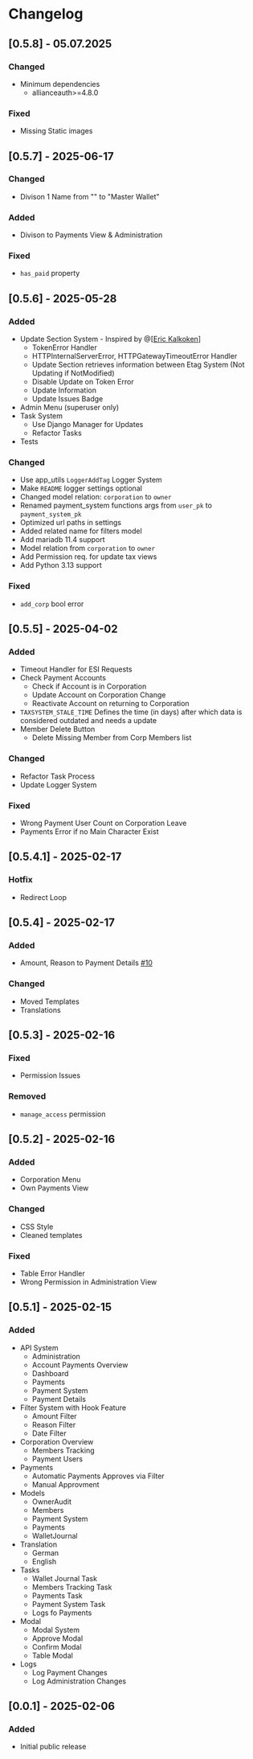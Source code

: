 # Changelog

## [0.5.8] - 05.07.2025

### Changed

- Minimum dependencies
  - allianceauth>=4.8.0

### Fixed

- Missing Static images

## [0.5.7] - 2025-06-17

### Changed

- Divison 1 Name from "" to "Master Wallet"

### Added

- Divison to Payments View & Administration

### Fixed

- `has_paid` property

## [0.5.6] - 2025-05-28

### Added

- Update Section System - Inspired by @\[[Eric Kalkoken](https://gitlab.com/ErikKalkoken/)\]
  - TokenError Handler
  - HTTPInternalServerError, HTTPGatewayTimeoutError Handler
  - Update Section retrieves information between Etag System (Not Updating if NotModified)
  - Disable Update on Token Error
  - Update Information
  - Update Issues Badge
- Admin Menu (superuser only)
- Task System
  - Use Django Manager for Updates
  - Refactor Tasks
- Tests

### Changed

- Use app_utils `LoggerAddTag` Logger System
- Make `README` logger settings optional
- Changed model relation: `corporation` to `owner`
- Renamed payment_system functions args from `user_pk` to `payment_system_pk`
- Optimized url paths in settings
- Added related name for filters model
- Add mariadb 11.4 support
- Model relation from `corporation` to `owner`
- Add Permission req. for update tax views
- Add Python 3.13 support

### Fixed

- `add_corp` bool error

## [0.5.5] - 2025-04-02

### Added

- Timeout Handler for ESI Requests
- Check Payment Accounts
  - Check if Account is in Corporation
  - Update Account on Corporation Change
  - Reactivate Account on returning to Corporation
- `TAXSYSTEM_STALE_TIME` Defines the time (in days) after which data is considered outdated and needs a update
- Member Delete Button
  - Delete Missing Member from Corp Members list

### Changed

- Refactor Task Process
- Update Logger System

### Fixed

- Wrong Payment User Count on Corporation Leave
- Payments Error if no Main Character Exist

## [0.5.4.1] - 2025-02-17

### Hotfix

- Redirect Loop

## [0.5.4] - 2025-02-17

### Added

- Amount, Reason to Payment Details [#10](https://github.com/Geuthur/aa-taxsystem/issues/10)

### Changed

- Moved Templates
- Translations

## [0.5.3] - 2025-02-16

### Fixed

- Permission Issues

### Removed

- `manage_access` permission

## [0.5.2] - 2025-02-16

### Added

- Corporation Menu
- Own Payments View

### Changed

- CSS Style
- Cleaned templates

### Fixed

- Table Error Handler
- Wrong Permission in Administration View

## [0.5.1] - 2025-02-15

### Added

- API System
  - Administration
  - Account Payments Overview
  - Dashboard
  - Payments
  - Payment System
  - Payment Details
- Filter System with Hook Feature
  - Amount Filter
  - Reason Filter
  - Date Filter
- Corporation Overview
  - Members Tracking
  - Payment Users
- Payments
  - Automatic Payments Approves via Filter
  - Manual Approvment
- Models
  - OwnerAudit
  - Members
  - Payment System
  - Payments
  - WalletJournal
- Translation
  - German
  - English
- Tasks
  - Wallet Journal Task
  - Members Tracking Task
  - Payments Task
  - Payment System Task
  - Logs fo Payments
- Modal
  - Modal System
  - Approve Modal
  - Confirm Modal
  - Table Modal
- Logs
  - Log Payment Changes
  - Log Administration Changes

## [0.0.1] - 2025-02-06

### Added

- Initial public release
